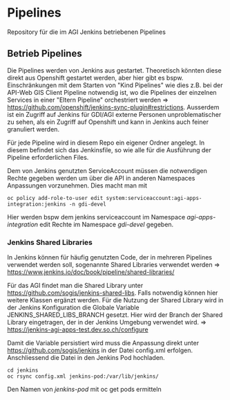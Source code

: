 # Pipelines
Repository für die im AGI Jenkins betriebenen Pipelines

## Betrieb Pipelines
Die Pipelines werden von Jenkins aus gestartet. Theoretisch könnten diese direkt aus Openshift gestartet werden, aber hier gibt es bspw. Einschränkungen mit dem Starten von "Kind Pipelines" wie dies z.B. bei der API-Web GIS Client Pipeline notwendig ist, wo die Pipelines der einzelnen Services in einer "Eltern Pipeline" orchestriert werden => https://github.com/openshift/jenkins-sync-plugin#restrictions.
Ausserdem ist ein Zugriff auf Jenkins für GDI/AGI externe Personen unproblematischer zu sehen, als ein Zugriff auf Openshift und kann in Jenkins auch feiner granuliert werden.

Für jede Pipeline wird in diesem Repo ein eigener Ordner angelegt. In diesem befindet sich das Jenkinsfile, so wie alle für die Ausführung der Pipeline erforderlichen Files.

Dem von Jenkins genutzten ServiceAccount müssen die notwendigen Rechte gegeben werden um über die API in anderen Namespaces Anpassungen vorzunehmen.
Dies macht man mit 
```
oc policy add-role-to-user edit system:serviceaccount:agi-apps-integration:jenkins -n gdi-devel
```
Hier werden bspw dem jenkins serviceaccount im Namespace *agi-apps-integration* edit Rechte im Namespace *gdi-devel* gegeben.

### Jenkins Shared Libraries
In Jenkins können für häufig genutzten Code, der in mehreren Pipelines verwendet werden soll, sogenannte Shared Libraries verwendet werden => https://www.jenkins.io/doc/book/pipeline/shared-libraries/

Für das AGI findet man die Shared Library unter https://github.com/sogis/jenkins-shared-libs. Falls notwendig können hier weitere Klassen ergänzt werden.
Für die Nutzung der Shared Library wird in der Jenkins Konfiguration die Globale Variable JENKINS_SHARED_LIBS_BRANCH gesetzt. Hier wird der Branch der Shared Library eingetragen, der in der Jenkins Umgebung verwendet wird.
=> https://jenkins-agi-apps-test.dev.so.ch/configure

Damit die Variable persistiert wird muss die Anpassung direkt unter https://github.com/sogis/jenkins in der Datei config.xml erfolgen. Anschliessend die Datei in den Jenkins Pod hochladen.
```
cd jenkins
oc rsync config.xml jenkins-pod:/var/lib/jenkins/
```
Den Namen von *jenkins-pod* mit oc get pods ermitteln
